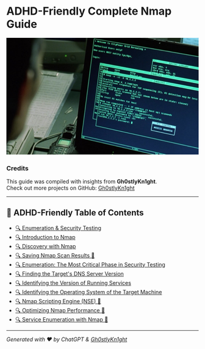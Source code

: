 
# ADHD-Friendly Complete Nmap Guide

<img title="a title" alt="Alt text" src="https://github.com/Gh0stlyKn1ght/ADHD-Friendly-security/blob/93eb2f344973599d48af85a73a80fb2304c8b5a5/ASSETS/trinity-nmapscreen-hd-crop-1200x728-1669528433.jpg">

### Credits
This guide was compiled with insights from **Gh0stlyKn1ght**.  
Check out more projects on GitHub: [Gh0stlyKn1ght](https://github.com/Gh0stlyKn1ght)

---

## 🚀 ADHD-Friendly Table of Contents

- [🔍 Enumeration & Security Testing](https://github.com/Gh0stlyKn1ght/ADHD-Friendly-security/blob/main/ADHD-Friendly%20Complete%20Nmap%20Guide/%F0%9F%94%8D%20Enumeration%20%26%20Security%20Testing%20(ADHD-Friendly%20TOC).md)
- [🔍 Introduction to Nmap](https://github.com/Gh0stlyKn1ght/ADHD-Friendly-security/blob/main/ADHD-Friendly%20Complete%20Nmap%20Guide/%F0%9F%94%8D%20Introduction%20to%20Nmap.md)
- [🔍 Discovery with Nmap](https://github.com/Gh0stlyKn1ght/ADHD-Friendly-security/blob/main/ADHD-Friendly%20Complete%20Nmap%20Guide/%F0%9F%94%8D%20Discovery%20with%20Nmap.md)
- [🔍 Saving Nmap Scan Results 🚀](https://github.com/Gh0stlyKn1ght/ADHD-Friendly-security/blob/main/ADHD-Friendly%20Complete%20Nmap%20Guide/%F0%9F%94%8DSaving%20Nmap%20Scan%20Results%20%F0%9F%9A%80.md)
- [🔍 Enumeration: The Most Critical Phase in Security Testing](https://github.com/Gh0stlyKn1ght/ADHD-Friendly-security/blob/main/ADHD-Friendly%20Complete%20Nmap%20Guide/%F0%9F%94%8D%20Enumeration%20The%20Most%20Critical%20Phase%20in%20Security%20Testing%F0%9F%94%8D.md)
- [🔍 Finding the Target's DNS Server Version](https://github.com/Gh0stlyKn1ght/ADHD-Friendly-security/blob/main/ADHD-Friendly%20Complete%20Nmap%20Guide/%F0%9F%94%8D%20Finding%20the%20Target's%20DNS%20Server%20Version.md)
- [🔍 Identifying the Version of Running Services](https://github.com/Gh0stlyKn1ght/ADHD-Friendly-security/blob/main/ADHD-Friendly%20Complete%20Nmap%20Guide/%F0%9F%94%8D%20Identifying%20the%20Version%20of%20Running%20Services.md)
- [🔍 Identifying the Operating System of the Target Machine](https://github.com/Gh0stlyKn1ght/ADHD-Friendly-security/blob/82556b877a58a20a84cb84f113d5efa11c986ac7/ADHD-Friendly%20Complete%20Nmap%20Guide/%F0%9F%94%8D%20Identifying%20the%20Operating%20System%20of%20the%20Target%20Machine.md)
- [🔍 Nmap Scripting Engine (NSE) 🚀](https://github.com/Gh0stlyKn1ght/ADHD-Friendly-security/blob/main/ADHD-Friendly%20Complete%20Nmap%20Guide/%F0%9F%94%8D%20Nmap%20Scripting%20Engine%20(NSE)%20%F0%9F%9A%80.md)
- [🔍 Optimizing Nmap Performance 🚀](https://github.com/Gh0stlyKn1ght/ADHD-Friendly-security/blob/main/ADHD-Friendly%20Complete%20Nmap%20Guide/%F0%9F%94%8D%20Optimizing%20Nmap%20Performance%20%F0%9F%9A%80.md)
- [🔍 Service Enumeration with Nmap 🚀](https://github.com/Gh0stlyKn1ght/ADHD-Friendly-security/blob/main/ADHD-Friendly%20Complete%20Nmap%20Guide/%F0%9F%94%8D%20Service%20Enumeration%20with%20Nmap%F0%9F%9A%80.md)

---
*Generated with ❤️ by ChatGPT & [Gh0stlyKn1ght](https://github.com/Gh0stlyKn1ght)*

